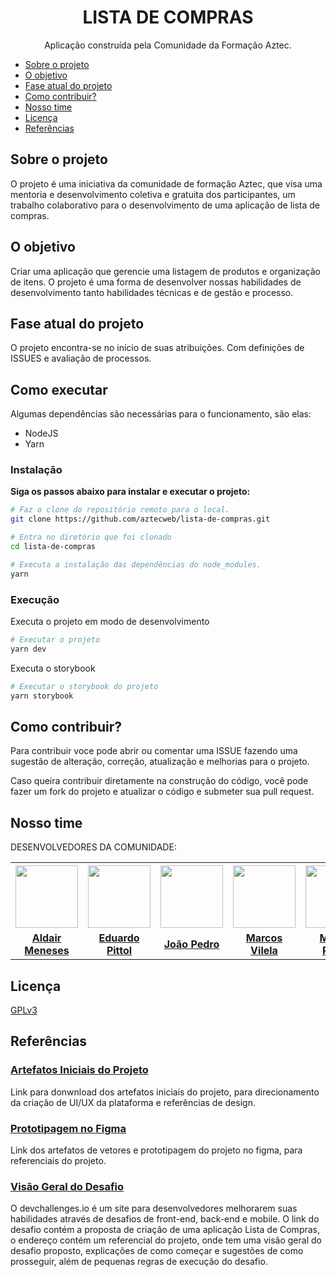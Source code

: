 <h1 align="center"> LISTA DE COMPRAS</h1>

<p align="center">Aplicação construída pela Comunidade da Formação Aztec.</p>

* [Sobre o projeto](#sobre-o-projeto)<br>
* [O objetivo](#o-objetivo)<br>
* [Fase atual do projeto](#fase-atual-do-projeto)<br>
* [Como contribuir?](#como-contribuir)<br>
* [Nosso time](#nosso-time)<br>
* [Licença](#licença)<br>
* [Referências](#referências)<br>


## Sobre o projeto

O projeto é uma iniciativa da comunidade de formação Aztec, que visa uma mentoria e desenvolvimento coletiva e gratuita dos participantes,
um trabalho colaborativo para o desenvolvimento de uma aplicação de lista de compras.


## O objetivo

Criar uma aplicação que gerencie uma listagem de produtos e organização de itens. O projeto é uma forma de desenvolver nossas
habilidades de desenvolvimento tanto habilidades técnicas e de gestão e processo.

## Fase atual do projeto

O projeto encontra-se no início de suas atribuições. Com definições de ISSUES e avaliação de processos.

## Como executar

Algumas dependências são necessárias para o funcionamento, são elas:

- NodeJS
- Yarn


### Instalação
**Siga os passos abaixo para instalar e executar o projeto:**

```bash
# Faz o clone do repositório remoto para o local.
git clone https://github.com/aztecweb/lista-de-compras.git

# Entra no diretório que foi clonado
cd lista-de-compras

# Executa a instalação das dependências do node_modules.
yarn
```

### Execução

Executa o projeto em modo de desenvolvimento
```bash
# Executar o projeto
yarn dev
```

Executa o storybook
```bash
# Executar o storybook do projeto
yarn storybook
```

## Como contribuir?

Para contribuir voce pode abrir ou comentar uma ISSUE fazendo uma sugestão de alteração, correção, atualização e melhorias para o projeto.

Caso queira contribuir diretamente na construção do código, você pode fazer um fork do projeto e atualizar o código e submeter sua pull request.

## Nosso time

DESENVOLVEDORES DA COMUNIDADE:

<table align="center">
    <tr>
        <th><a href="https://github.com/aldair-meneses"><img src="https://avatars.githubusercontent.com/u/81881279?v=4" width="100px"></a><br></th>
        <th><a href="https://github.com/edpittol"><img src="https://avatars.githubusercontent.com/u/352790?v=4" width="100px"></a><br></th>
        <th><a href="https://github.com/JoaoPedro-Sampaio"><img src="https://avatars.githubusercontent.com/u/87131266?v=4" width="100px"></a><br></th>
        <th><a href="https://github.com/marcosvile"><img src="https://avatars.githubusercontent.com/u/87045821?v=4" width="100px"></a><br></th>
        <th><a href="https://github.com/marlonpedro"><img src="https://avatars.githubusercontent.com/u/88408608?v=4" width="100px"></a><br></th>
        <th><a href="https://github.com/mblithium"><img src="https://avatars.githubusercontent.com/u/6350505?v=4" width="100px"></a><br></th>
        <th><a href="https://github.com/mateusrovedaa"><img src="https://avatars.githubusercontent.com/u/22747307?v=4" width="100px"></a><br></th>
        <th><a href="https://github.com/raisaSampaio"><img src="https://avatars.githubusercontent.com/u/105328695?v=4" width="100px"></a><br></th>
    </tr>
    <tr align="center">
        <td><a href="https://github.com/aldair-meneses"><strong>Aldair Meneses</strong></a></td>
        <td><a href="https://github.com/edpittol"><strong>Eduardo Pittol</strong></a></td>
        <td><a href="https://github.com/JoaoPedro-Sampaio"><strong>João Pedro</strong></a></td>
        <td><a href="https://github.com/marcosvile"><strong>Marcos Vilela</strong></a></td>
        <td><a href="https://github.com/marlonpedro"><strong>Marlon Pedro</strong></a></td>
        <td><a href="https://github.com/mblithium"><strong>Mateus Bastos</strong></a></td>
        <td><a href="https://github.com/mateusrovedaa"><strong>Mateus Roveda</strong></a></td>
        <td><a href="https://github.com/raisaSampaio"><strong>Raisa Sampaio</strong></a></td>
    </tr>
</table>

## Licença

[GPLv3](https://github.com/aztecweb/lista-de-compras/blob/3496cf144127b6d6ba7d3dfb5293c3b3b38ee0d1/LICENSE)

## Referências

### [Artefatos Iniciais do Projeto](https://github.com/aztecweb/lista-de-compras/files/8665861/shoppingify-master.zip)

Link para donwnload dos artefatos iniciais do projeto, para direcionamento da criação de UI/UX da plataforma e referências de design.
        
### [Prototipagem no Figma](https://www.figma.com/file/kX8FNpYFVLI4ivuEQ6yGgS/Shopping-List?node-id=0%3A1)

Link dos artefatos de vetores e prototipagem do projeto no figma, para referenciais do projeto.

### [Visão Geral do Desafio](https://devchallenges.io/challenges/mGd5VpbO4JnzU6I9l96x)

O devchallenges.io é um site para desenvolvedores melhorarem suas habilidades através de desafios de front-end, back-end e mobile. O link do desafio contém a proposta de criação de uma aplicação Lista de Compras, o endereço contém um referencial do projeto, onde tem uma visão geral do desafio proposto, explicações de como começar e sugestões de como prosseguir, além de pequenas regras de execução do desafio.
